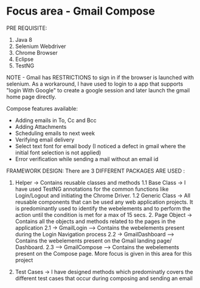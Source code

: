  # Focus area - Gmail Compose
 
 PRE REQUISITE:
1. Java 8
2. Selenium Webdriver
3. Chrome Browser
4. Eclipse
5. TestNG

NOTE - Gmail has RESTRICTIONS to sign in if the browser is launched with selenium. 
 As a workaround, I have used to login to a app that supports "login With Google" to create a google session and later launch the gmail home page directly.  
 
 Compose features available:
 - Adding emails in To, Cc and Bcc
 - Adding Attachments
 - Scheduling emails to next week
 - Verifying email delivery 
 - Select text font for email body (I noticed a defect in gmail where the initial font selection is not applied) 
 - Error verification while sending a mail without an email id
 

FRAMEWORK DESIGN:
There are 3 DIFFERENT PACKAGES ARE USED :
 1. Helper → Contains reusable classes and methods
   1.1 Base Class → I have used TestNG annotations for the common functions like Login/Logout and initiating the Chrome Driver.
   1.2 Generic Class → All reusable components that can be used any web application projects. It is predominantly used to identify the webelements and to perform      the action until the condition is met for a max of 15 secs.
    2. Page Object → Contains all the objects and methods related to the pages in the application
   2.1 -> GmailLogin --> Contains the webelements present during the Login Navigation process
   2.2 -> GmailDashboard --> Contains the webelements present on the Gmail landing page/ Dashboard.
   2.3 --> GmailCompose --> Contains the webelements present on the Compose page. More focus is given in this area for this project
   
 3. Test Cases → I have designed methods which predominatly covers the different test cases that occur during composing and sending an email

